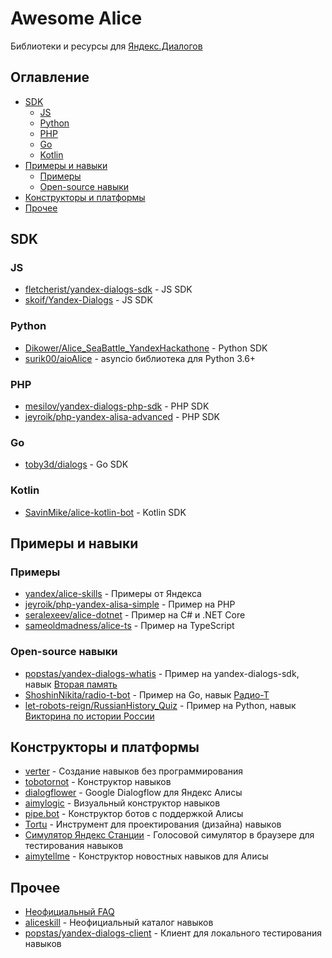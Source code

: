 # Awesome Alice

Библиотеки и ресурсы для [Яндекс.Диалогов](https://dialogs.yandex.ru)

## Оглавление

* [SDK](#sdk)
  * [JS](#js)
  * [Python](#python)
  * [PHP](#php)
  * [Go](#go)
  * [Kotlin](#kotlin)
* [Примеры и навыки](#Примеры-и-навыки)
  * [Примеры](#Примеры)
  * [Open-source навыки](#open-source-навыки)
* [Конструкторы и платформы](#Конструкторы-и-платформы)
* [Прочее](#Прочее)

## SDK

### JS

- [fletcherist/yandex-dialogs-sdk](https://github.com/fletcherist/yandex-dialogs-sdk) - JS SDK
- [skoif/Yandex-Dialogs](https://github.com/skoif/Yandex-Dialogs) - JS SDK

### Python

- [Dikower/Alice_SeaBattle_YandexHackathone](https://github.com/Dikower/Alice_SeaBattle_YandexHackathone/blob/master/alice_sdk.py) - Python SDK
- [surik00/aioAlice](https://github.com/surik00/aioalice) - asyncio библиотека для Python 3.6+

### PHP

- [mesilov/yandex-dialogs-php-sdk](https://github.com/mesilov/yandex-dialogs-php-sdk.git) - PHP SDK
- [jeyroik/php-yandex-alisa-advanced](https://github.com/jeyroik/php-yandex-alisa-advanced) - PHP SDK

### Go

- [toby3d/dialogs](https://github.com/toby3d/dialogs) - Go SDK

### Kotlin

- [SavinMike/alice-kotlin-bot](https://github.com/SavinMike/alice-kotlin-bot) - Kotlin SDK

## Примеры и навыки

### Примеры

- [yandex/alice-skills](https://github.com/yandex/alice-skills) - Примеры от Яндекса
- [jeyroik/php-yandex-alisa-simple](https://github.com/jeyroik/php-yandex-alisa-simple) - Пример на PHP
- [seralexeev/alice-dotnet](https://github.com/seralexeev/alice-dotnet) - Пример на С# и .NET Core
- [sameoldmadness/alice-ts](https://github.com/sameoldmadness/alice-ts) - Пример на TypeScript

### Open-source навыки

- [popstas/yandex-dialogs-whatis](https://github.com/popstas/yandex-dialogs-whatis) - Пример на yandex-dialogs-sdk, навык [Вторая память](https://dialogs.yandex.ru/store/skills/00203e6e-vtoraya-pamya)
- [ShoshinNikita/radio-t-bot](https://github.com/ShoshinNikita/radio-t-bot) - Пример на Go, навык [Радио-Т](https://dialogs.yandex.ru/store/skills/59f0e8df-radio-t-hitech-podkast-vyhodnogo-dnya)
- [let-robots-reign/RussianHistory_Quiz](https://github.com/let-robots-reign/RussianHistory_Quiz) - Пример на Python, навык [Викторина по истории России](https://dialogs.yandex.ru/store/skills/3af72151-viktorina-po-istorii-rossii)

## Конструкторы и платформы

- [verter](https://www.verter.online/) - Создание навыков без программирования
- [tobotornot](http://alisa.tobotornot.com/) - Конструктор навыков
- [dialogflower](https://dialogflower.com/) - Google Dialogflow для Яндекс Алисы
- [aimylogic](https://app.aimylogic.com) - Визуальный конструктор навыков
- [pipe.bot](https://pipe.bot/) - Конструктор ботов с поддержкой Алисы
- [Tortu](https://tortu.io/) - Инструмент для проектирования (дизайна) навыков
- [Симулятор Яндекс Станции](https://station.aimylogic.com/) - Голосовой симулятор в браузере для тестирования навыков
- [aimytellme](https://app.aimytellme.com) - Конструктор новостных навыков для Алисы

## Прочее

- [Неофициальный FAQ](https://docs.google.com/document/d/1SWxcIL0eKaMCIiuym6DQ4CtascBwm4IU1EL-Oxc2ldk/edit#heading=h.x6xi4enam35v)
- [aliceskill](https://aliceskill.ru/) - Неофициальный каталог навыков
- [popstas/yandex-dialogs-client](https://github.com/popstas/yandex-dialogs-client) - Клиент для локального тестирования навыков
